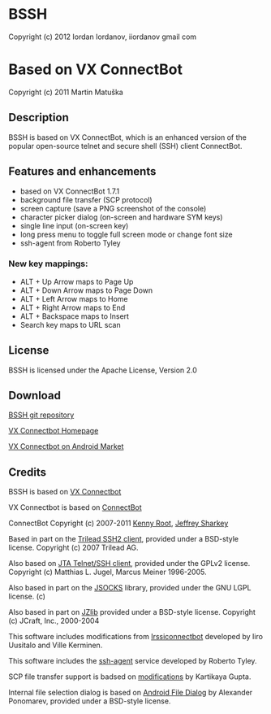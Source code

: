BSSH
====
Copyright (c) 2012 Iordan Iordanov, iiordanov gmail com

Based on ﻿VX ConnectBot
======================
Copyright (c) 2011 Martin Matuška <martin at matuska dot vx dot sk>

## Description

BSSH is based on VX ConnectBot, which is an enhanced version of the popular open-source telnet and secure shell (SSH) client ConnectBot.

## Features and enhancements

 - based on VX ConnectBot 1.7.1
 - background file transfer (SCP protocol)
 - screen capture (save a PNG screenshot of the console)
 - character picker dialog (on-screen and hardware SYM keys)
 - single line input (on-screen key)
 - long press menu to toggle full screen mode or change font size
 - ssh-agent from Roberto Tyley
  
### New key mappings:

 - ALT + Up Arrow maps to Page Up
 - ALT + Down Arrow maps to Page Down
 - ALT + Left Arrow maps to Home
 - ALT + Right Arrow maps to End
 - ALT + Backspace maps to Insert
 - Search key maps to URL scan

## License

BSSH is licensed under the Apache License, Version 2.0

## Download

[BSSH git repository](https://github.com/iiordanov/BSSH) 

[VX Connectbot Homepage](http://connectbot.vx.sk)

[VX Connectbot on Android Market](https://market.android.com/details?id=com.iiordanov.bssh)

## Credits

BSSH is based on [VX Connectbot](http://connectbot.vx.sk)

VX Connectbot is based on [ConnectBot](http://code.google.com/p/connectbot/)

ConnectBot Copyright (c) 2007-2011 [Kenny Root](http://the-b.org), [Jeffrey Sharkey](http://jsharkey.org)

Based in part on the [Trilead SSH2 client](http://www.trilead.com), provided under a BSD-style license.  Copyright (c) 2007 Trilead AG.

Also based on [JTA Telnet/SSH client](http://www.javassh.org), provided under the GPLv2 license. Copyright (c) Matthias L. Jugel, Marcus Meiner 1996-2005.

Also based in part on the [JSOCKS](http://jsocks.sourceforge.net) library, provided under the GNU LGPL license. (c) 

Also based in part on [JZlib](http://www.jcraft.com) provided under a BSD-style license. Copyright (c) JCraft, Inc., 2000-2004

This software includes modifications from [Irssiconnectbot](https://github.com/irssiconnectbot/irssiconnectbot) developed by Iiro Uusitalo and Ville Kerminen.

This software includes the [ssh-agent](https://github.com/rtyley) service developed by Roberto Tyley.

SCP file transfer support is badsed on [modifications](https://github.com/staktrace/connectbot/commits/filetransfer) by Kartikaya Gupta.

Internal file selection dialog is based on [Android File Dialog](http://code.google.com/p/android-file-dialog/) by Alexander Ponomarev, provided under a BSD-style license.

